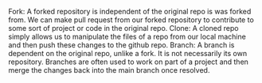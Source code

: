 Fork: A forked repository is independent of the original repo is was forked from. We can make pull request from our forked repository to contribute to some sort of project or code in the original repo.
Clone: A cloned repo simply allows us to manipulate the files of a repo from our local machine and then push these changes to the github repo.
Branch: A branch is dependent on the original repo, unlike a fork. It is not necessarily its own repository. Branches are often used to work on part of a project and then merge the changes back into the main branch once resolved.
